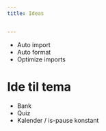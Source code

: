 ```yaml
---
title: Ideas


---
```



- Auto import
- Auto format
- Optimize imports







# Ide til tema

- Bank
- Quiz
- Kalender / is-pause konstant



